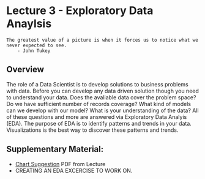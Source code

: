 # Lecture 3 - Exploratory Data Anaylsis

```
The greatest value of a picture is when it forces us to notice what we never expected to see.
    - John Tukey
```

## Overview
The role of a Data Scientist is to develop solutions to business problems with data. Before you can develop any data driven solution though you need to understand your data. Does the avaliable data cover the problem space? Do we have sufficient number of records coverage? What kind of models can we develop with our model? What is your understanding of the data? All of these questions and more are answered via Exploratory Data Analyis (EDA). The purpose of EDA is to identify patterns and trends in your data. Visualizations is the best way to discover these patterns and trends.

## Supplementary Material:

- [Chart Suggestion](http://extremepresentation.typepad.com/blog/files/choosing_a_good_chart.pdf) PDF from Lecture
- CREATING AN EDA EXCERCISE TO WORK ON.
